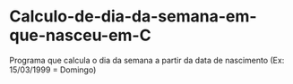 # Calculo-de-dia-da-semana-em-que-nasceu-em-C
Programa que calcula o dia da semana a partir da data de nascimento (Ex: 15/03/1999 = Domingo)
